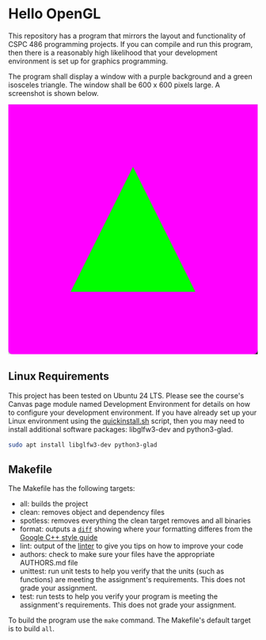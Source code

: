 
# Hello OpenGL

This repository has a program that mirrors the layout and functionality of CSPC 486 programming projects. If you can compile and run this program, then there is a reasonably high likelihood that your development environment is set up for graphics programming.

The program shall display a window with a purple background and a green isosceles triangle. The window shall be 600 x 600 pixels large. A screenshot is shown below.

[![Screenshot of the Hello OpenGL program](images/screenshot.png)](images/screenshot.png)


## Linux Requirements

This project has been tested on Ubuntu 24 LTS. Please see the course's Canvas page module named Development Environment for details on how to configure your development environment. If you have already set up your Linux environment using the [quickinstall.sh](https://github.com/mshafae/tusk/blob/main/quickinstall.sh) script, then you may need to install additional software packages: libglfw3-dev and python3-glad.

```bash
sudo apt install libglfw3-dev python3-glad
```

## Makefile

The Makefile has the following targets:

* all: builds the project
* clean: removes object and dependency files
* spotless: removes everything the clean target removes and all binaries
* format: outputs a [`diff`](https://en.wikipedia.org/wiki/Diff) showing where your formatting differes from the [Google C++ style guide](https://google.github.io/styleguide/cppguide.html)
* lint: output of the [linter](https://en.wikipedia.org/wiki/Lint_(software)) to give you tips on how to improve your code
* authors: check to make sure your files have the appropriate AUTHORS.md file
* unittest: run unit tests to help you verify that the units (such as functions) are meeting the assignment's requirements. This does not grade your assignment.
* test: run tests to help you verify your program is meeting the assignment's requirements. This does not grade your assignment.

To build the program use the `make` command. The Makefile's default target is to build `all`.
